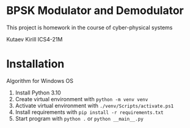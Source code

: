 # BPSK Modulator and Demodulator

This project is homework in the course of cyber-physical systems

Kutaev Kirill ICS4-21M

# Installation

Algorithm for Windows OS

1. Install Python 3.10
2. Create virtual environment with `python -m venv venv`
3. Activate virtual environment with `./venv/Scripts/activate.ps1`
4. Install requirements with `pip install -r requirements.txt`
5. Start program with `python .` or `python __main__.py`